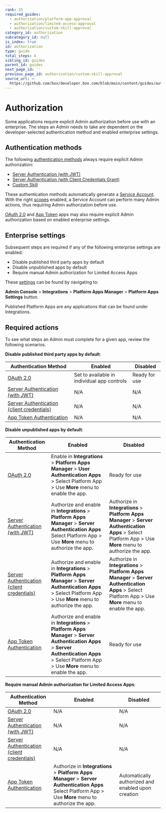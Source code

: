 ```yaml
---
rank: 25
required_guides:
  - authorization/platform-app-approval
  - authorization/limited-access-approval
  - authorization/custom-skill-approval
category_id: authorization
subcategory_id: null
is_index: true
id: authorization
type: guide
total_steps: 4
sibling_id: guides
parent_id: guides
next_page_id: ''
previous_page_id: authorization/custom-skill-approval
source_url: >-
  https://github.com/box/developer.box.com/blob/main/content/guides/authorization/index.md
---
```

# Authorization

Some applications require explicit Admin authorization before use with an
enterprise. The steps an Admin needs to take are dependent on the
developer-selected authentication method and enabled enterprise settings.

## Authentication methods

The following [authentication methods][auth] always require explicit Admin
authorization:

- [Server Authentication (with JWT)][jwt]
- [Server Authentication (with Client Credentials Grant)][cc]
- [Custom Skill][skill]

These authentication methods automatically generate a [Service Account][sa].
With the right [scopes][scopes] enabled, a Service Account can perform many
Admin actions, thus requiring Admin authorization before use.

[OAuth 2.0][oauth] and [App Token][apptoken] apps may also require explicit
Admin authorization based on enabled enterprise settings.

## Enterprise settings

Subsequent steps are required if any of the following enterprise settings are
enabled:

- Disable published third party apps by default
- Disable unpublished apps by default
- Require manual Admin authorization for Limited Access Apps

These [settings][setting] can be found by navigating to:

**Admin Console** > **Integrations** > **Platform Apps Manager** > **Platform Apps Settings** button.

<Message tip>

Published Platform Apps are any applications that can be found under Integrations.

</Message>

## Required actions

To see what steps an Admin must complete for a given app, review the following
scenarios.

<!--alex ignore-->

**Disable published third party apps by default**:

| Authentication Method                            | Enabled                                     | Disabled
| ------------------------------------------------ | ------------------------------------------- | -------------- |
|[OAuth 2.0][standauth]                            | Set to available in individual app controls | Ready for use  |
|[Server Authentication (with JWT)][jwt]           | N/A                                         | N/A            |
|[Server Authentication (client credentials)][cc]  | N/A                                         | N/A            |
|[App Token Authentication][apptoken]              | N/A                                         | N/A            |

**Disable unpublished apps by default**:

| Authentication Method                            | Enabled                                                                             | Disabled
| ------------------------------------------------ | ----------------------------------------------------------------------------------- | --------------------------------------- |
|[OAuth 2.0][standauth]                            | Enable in **Integrations** > **Platform Apps Manager** > **User Authentication Apps** > Select Platform App > Use **More** menu to enable the app. | Ready for use                           |
|[Server Authentication (with JWT)][jwt]           | Authorize and enable in **Integrations** > **Platform Apps Manager** > **Server Authentication Apps** Select Platform App > Use **More** menu to authorize the app. | Authorize in **Integrations** > **Platform Apps Manager** > **Server Authentication Apps** > Select Platform App > Use **More** menu to authorize the app. |
|[Server Authentication (client credentials)][cc]  | Authorize and enable in **Integrations** > **Platform Apps Manager** > **Server Authentication Apps** > Select Platform App > Use **More** menu to authorize the app.| Authorize in **Integrations** > **Platform Apps Manager** > **Server Authentication Apps** > Select Platform App > Use **More** menu to enable the app. |
|[App Token Authentication][apptoken]              | Authorize and enable in **Integrations** > **Platform Apps Manager** > **Server Authentication Apps** > **Server Authentication Apps** > Select Platform App > Use **More** menu to enable the app. | Ready for use                           |

**Require manual Admin authorization for Limited Access Apps**:

| Authentication Method                            | Enabled                                                                  | Disabled                                             |
| ------------------------------------------------ | ------------------------------------------------------------------------ | ---------------------------------------------------- |
|[OAuth 2.0][standauth]                            | N/A                                                                      | N/A                                                  |
|[Server Authentication (with JWT)][jwt]           | N/A                                                                      | N/A                                                  |
|[Server Authentication (client credentials)][cc]  | N/A                                                                      | N/A                                                  |
|[App Token Authentication][apptoken]              | Authorize in **Integrations** > **Platform Apps Manager** > **Server Authentication Apps** Select Platform App > Use **More** menu to authorize the app. | Automatically authorized and enabled upon creation   |

<!--alex enable-->

[auth]: g://authentication/select
<!-- i18n-enable localize-links -->

[setting]: https://support.box.com/hc/en-us/articles/360044196653-Managing-custom-apps
<!-- i18n-disable localize-links -->

[sa]: page://platform/user-types/#service-account
[scopes]: g://api-calls/permissions-and-errors/scopes
[ag]: g://applications/integrations
[standauth]: g://authentication/oauth2
[jwt]: g://authentication/jwt
[cc]: g://authentication/client-credentials
[apptoken]: g://authentication/app-token
[skill]: g://applications/app-types/custom-skills
[oauth]: g://authentication/oauth2